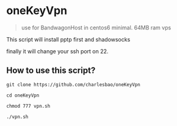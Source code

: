 # oneKeyVpn
> use for BandwagonHost in centos6 minimal. 64MB ram vps

This script will install pptp first and shadowsocks

finally it will change your ssh port on 22.

## How to use this script?
`git clone https://github.com/charlesbao/oneKeyVpn`

`cd oneKeyVpn`

`chmod 777 vpn.sh`

`./vpn.sh`
